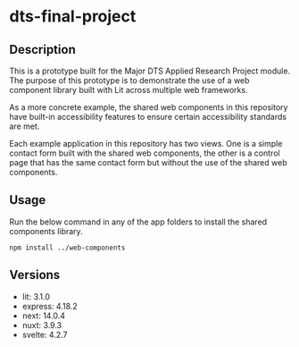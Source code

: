 # dts-final-project

## Description
This is a prototype built for the Major DTS Applied Research Project module. The purpose of this prototype is to demonstrate the use of a web component library built with Lit across multiple web frameworks.

As a more concrete example, the shared web components in this repository have built-in accessibility features to ensure certain accessibility standards are met.

Each example application in this repository has two views. One is a simple contact form built with the shared web components, the other is a control page that has the same contact form but without the use of the shared web components.

## Usage
Run the below command in any of the app folders to install the shared components library.
```
npm install ../web-components
```

## Versions
- lit: 3.1.0
- express: 4.18.2
- next: 14.0.4
- nuxt: 3.9.3
- svelte: 4.2.7